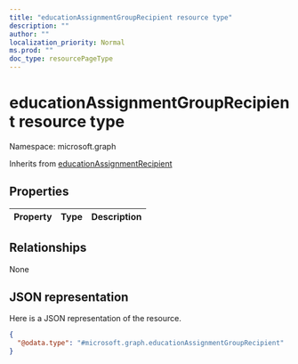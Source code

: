 ```yaml
---
title: "educationAssignmentGroupRecipient resource type"
description: ""
author: ""
localization_priority: Normal
ms.prod: ""
doc_type: resourcePageType
---
```


# educationAssignmentGroupRecipient resource type


Namespace: microsoft.graph




Inherits from [educationAssignmentRecipient](../resources/educationassignmentrecipient.md)

## Properties
|Property|Type|Description|
|:---|:---|:---|

## Relationships
None

## JSON representation
Here is a JSON representation of the resource.
<!-- {
  "blockType": "resource",
  "@odata.type": "microsoft.graph.educationAssignmentGroupRecipient"
}
-->
``` json
{
  "@odata.type": "#microsoft.graph.educationAssignmentGroupRecipient"
}
```

